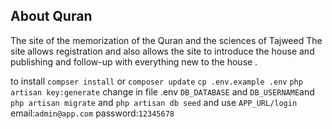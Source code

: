##  About Quran 

The site of the memorization of the Quran and the sciences of Tajweed
The site allows registration and also allows the site to introduce the house and publishing and follow-up with everything new to the house .

to install
`compser install` or `composer update`
`cp .env.example .env`
`php artisan key:generate`
change in file .env `DB_DATABASE` and `DB_USERNAME`and `php artisan migrate` and 
`php artisan db seed` and use `APP_URL/login` email:`admin@app.com` password:`12345678`
